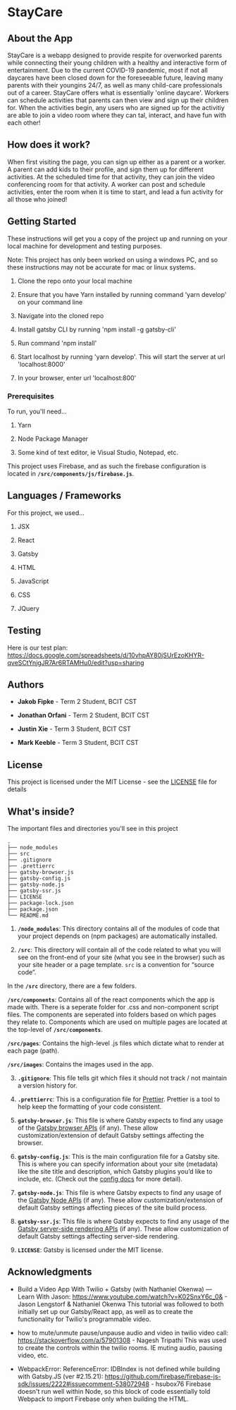 # StayCare

## About the App

StayCare is a webapp designed to provide respite for overworked parents while connecting their young children with a healthy and interactive
form of entertainment. Due to the current COVID-19 pandemic, most if not all daycares have been closed down for the foreseeable future, leaving
many parents with their youngins 24/7, as well as many child-care professionals out of a career. StayCare offers what is essentially 'online daycare'. Workers can schedule activities that parents can then view and sign up their children for. When the activities begin, any users who are signed up for the activitiy are able to join a video room where they can tal, interact, and have fun with each other!

## How does it work?

When first visiting the page, you can sign up either as a parent or a worker. A parent can add
kids to their profile, and sign them up for different activities. At the scheduled time for that
activity, they can join the video conferencing room for that activity. A worker can post and
schedule activities, enter the room when it is time to start, and lead a fun activity for all those
who joined!

## Getting Started

These instructions will get you a copy of the project up and running on your local machine for development and testing purposes. 

Note: This project has only been worked on using a windows PC, and so these instructions may not be accurate for mac or linux systems.

1. Clone the repo onto your local machine

2. Ensure that you have Yarn installed by running command 'yarn develop' on your command line

3. Navigate into the cloned repo

4. Install gatsby CLI by running 'npm install -g gatsby-cli'

5. Run command 'npm install'

6. Start localhost by running 'yarn develop'. This will start the server at url 'localhost:8000'

7. In your browser, enter url 'localhost:800'

### Prerequisites

To run, you'll need...

1. Yarn

2. Node Package Manager

3. Some kind of text editor, ie Visual Studio, Notepad, etc.

This project uses Firebase, and as such the firebase configuration is located in **`/src/components/js/firebase.js`**.

## Languages / Frameworks

For this project, we used...

1. JSX

2. React

3. Gatsby

4. HTML

5. JavaScript

6. CSS

7. JQuery

## Testing

Here is our test plan: https://docs.google.com/spreadsheets/d/10vhpAY80jSUrEzoKHYR-qveSCtYnjgJR7Ar6RTAMHu0/edit?usp=sharing

## Authors

* **Jakob Fipke** - Term 2 Student, BCIT CST

* **Jonathan Orfani** - Term 2 Student, BCIT CST

* **Justin Xie** - Term 3 Student, BCIT CST

* **Mark Keeble** - Term 3 Student, BCIT CST

## License

This project is licensed under the MIT License - see the [LICENSE](LICENSE) file for details

## What's inside?

The important files and directories you'll see in this project

    .
    ├── node_modules
    ├── src
    ├── .gitignore
    ├── .prettierrc
    ├── gatsby-browser.js
    ├── gatsby-config.js
    ├── gatsby-node.js
    ├── gatsby-ssr.js
    ├── LICENSE
    ├── package-lock.json
    ├── package.json
    └── README.md

1.  **`/node_modules`**: This directory contains all of the modules of code that your project depends on (npm packages) are automatically installed.

2.  **`/src`**: This directory will contain all of the code related to what you will see on the front-end of your site (what you see in the browser) such as your site header or a page template. `src` is a convention for “source code”.

In the **`/src`** directory, there are a few folders.

**`/src/components`**: Contains all of the react components which the app is made with. There is a seperate folder for .css and non-component script files. The components are seperated into folders based on which pages they relate to. Components which are used on multiple pages are located at the top-level of **`/src/components`**.

**`/src/pages`**: Contains the high-level .js files which dictate what to render at each page (path).

**`/src/images`**: Contains the images used in the app.

3.  **`.gitignore`**: This file tells git which files it should not track / not maintain a version history for.

4.  **`.prettierrc`**: This is a configuration file for [Prettier](https://prettier.io/). Prettier is a tool to help keep the formatting of your code consistent.

5.  **`gatsby-browser.js`**: This file is where Gatsby expects to find any usage of the [Gatsby browser APIs](https://www.gatsbyjs.org/docs/browser-apis/) (if any). These allow customization/extension of default Gatsby settings affecting the browser.

6.  **`gatsby-config.js`**: This is the main configuration file for a Gatsby site. This is where you can specify information about your site (metadata) like the site title and description, which Gatsby plugins you’d like to include, etc. (Check out the [config docs](https://www.gatsbyjs.org/docs/gatsby-config/) for more detail).

7.  **`gatsby-node.js`**: This file is where Gatsby expects to find any usage of the [Gatsby Node APIs](https://www.gatsbyjs.org/docs/node-apis/) (if any). These allow customization/extension of default Gatsby settings affecting pieces of the site build process.

8.  **`gatsby-ssr.js`**: This file is where Gatsby expects to find any usage of the [Gatsby server-side rendering APIs](https://www.gatsbyjs.org/docs/ssr-apis/) (if any). These allow customization of default Gatsby settings affecting server-side rendering.

9.  **`LICENSE`**: Gatsby is licensed under the MIT license.

## Acknowledgments

* Build a Video App With Twilio + Gatsby (with Nathaniel Okenwa) — Learn With Jason: https://www.youtube.com/watch?v=K02SnxY6c_0& - Jason Lengstorf & Nathaniel Okenwa
This tutorial was followed to both initially set up our Gatsby/React app, as well as to create the functionality for Twilio's programmable video.

* how to mute/unmute pause/unpause audio and video in twilio video call: https://stackoverflow.com/a/57901308 - Nagesh Tripathi
This was used to create the controls within the twilio rooms. IE muting audio, pausing video, etc.

* WebpackError: ReferenceError: IDBIndex is not defined while building with Gatsby.JS (ver #2.15.21): https://github.com/firebase/firebase-js-sdk/issues/2222#issuecomment-538072948 - hsubox76 
Firebase doesn't run well within Node, so this block of code essentially told Webpack to import Firebase only when building the HTML.

